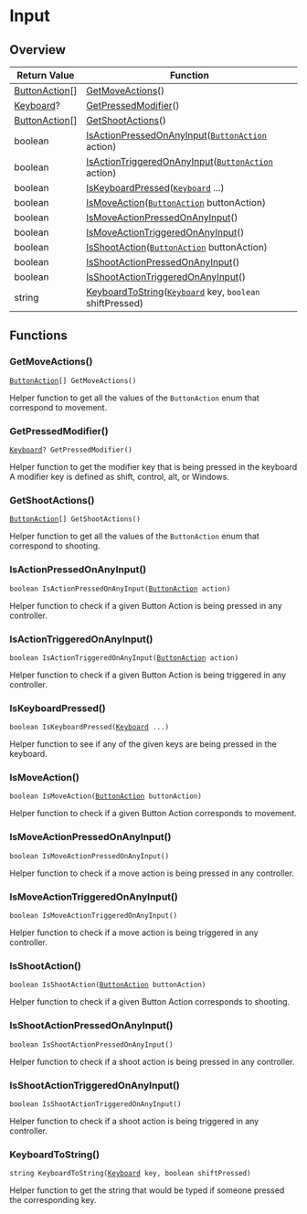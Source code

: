 # Input

## Overview

| Return Value | Function |
| - | - |
| [ButtonAction](https://wofsauge.github.io/IsaacDocs/rep/enums/ButtonAction.html)\[] | [GetMoveActions](input.md#getmoveactions)() |
| [Keyboard](https://wofsauge.github.io/IsaacDocs/rep/enums/Keyboard.html)? | [GetPressedModifier](input.md#getpressedmodifier)() |
| [ButtonAction](https://wofsauge.github.io/IsaacDocs/rep/enums/ButtonAction.html)\[] | [GetShootActions](input.md#getshootactions)() |
| boolean | [IsActionPressedOnAnyInput](input.md#isactionpressedonanyinput)([`ButtonAction`](https://wofsauge.github.io/IsaacDocs/rep/enums/ButtonAction.html) action) |
| boolean | [IsActionTriggeredOnAnyInput](input.md#isactiontriggeredonanyinput)([`ButtonAction`](https://wofsauge.github.io/IsaacDocs/rep/enums/ButtonAction.html) action) |
| boolean | [IsKeyboardPressed](input.md#iskeyboardpressed)([`Keyboard`](https://wofsauge.github.io/IsaacDocs/rep/enums/Keyboard.html) ...) |
| boolean | [IsMoveAction](input.md#ismoveaction)([`ButtonAction`](https://wofsauge.github.io/IsaacDocs/rep/enums/ButtonAction.html) buttonAction) |
| boolean | [IsMoveActionPressedOnAnyInput](input.md#ismoveactionpressedonanyinput)() |
| boolean | [IsMoveActionTriggeredOnAnyInput](input.md#ismoveactiontriggeredonanyinput)() |
| boolean | [IsShootAction](input.md#isshootaction)([`ButtonAction`](https://wofsauge.github.io/IsaacDocs/rep/enums/ButtonAction.html) buttonAction) |
| boolean | [IsShootActionPressedOnAnyInput](input.md#isshootactionpressedonanyinput)() |
| boolean | [IsShootActionTriggeredOnAnyInput](input.md#isshootactiontriggeredonanyinput)() |
| string | [KeyboardToString](input.md#keyboardtostring)([`Keyboard`](https://wofsauge.github.io/IsaacDocs/rep/enums/Keyboard.html) key, `boolean` shiftPressed) |

## Functions

### GetMoveActions()

[`ButtonAction`](https://wofsauge.github.io/IsaacDocs/rep/enums/ButtonAction.html)`[] GetMoveActions()`

Helper function to get all the values of the `ButtonAction` enum that correspond to movement. 

### GetPressedModifier()

[`Keyboard`](https://wofsauge.github.io/IsaacDocs/rep/enums/Keyboard.html)`? GetPressedModifier()`

Helper function to get the modifier key that is being pressed in the keyboard 
A modifier key is defined as shift, control, alt, or Windows. 

### GetShootActions()

[`ButtonAction`](https://wofsauge.github.io/IsaacDocs/rep/enums/ButtonAction.html)`[] GetShootActions()`

Helper function to get all the values of the `ButtonAction` enum that correspond to shooting. 

### IsActionPressedOnAnyInput()

`boolean IsActionPressedOnAnyInput(`[`ButtonAction`](https://wofsauge.github.io/IsaacDocs/rep/enums/ButtonAction.html)` action)`

Helper function to check if a given Button Action is being pressed in any controller. 

### IsActionTriggeredOnAnyInput()

`boolean IsActionTriggeredOnAnyInput(`[`ButtonAction`](https://wofsauge.github.io/IsaacDocs/rep/enums/ButtonAction.html)` action)`

Helper function to check if a given Button Action is being triggered in any controller. 

### IsKeyboardPressed()

`boolean IsKeyboardPressed(`[`Keyboard`](https://wofsauge.github.io/IsaacDocs/rep/enums/Keyboard.html)` ...)`

Helper function to see if any of the given keys are being pressed in the keyboard. 

### IsMoveAction()

`boolean IsMoveAction(`[`ButtonAction`](https://wofsauge.github.io/IsaacDocs/rep/enums/ButtonAction.html)` buttonAction)`

Helper function to check if a given Button Action corresponds to movement. 

### IsMoveActionPressedOnAnyInput()

`boolean IsMoveActionPressedOnAnyInput()`

Helper function to check if a move action is being pressed in any controller. 

### IsMoveActionTriggeredOnAnyInput()

`boolean IsMoveActionTriggeredOnAnyInput()`

Helper function to check if a move action is being triggered in any controller. 

### IsShootAction()

`boolean IsShootAction(`[`ButtonAction`](https://wofsauge.github.io/IsaacDocs/rep/enums/ButtonAction.html)` buttonAction)`

Helper function to check if a given Button Action corresponds to shooting. 

### IsShootActionPressedOnAnyInput()

`boolean IsShootActionPressedOnAnyInput()`

Helper function to check if a shoot action is being pressed in any controller. 

### IsShootActionTriggeredOnAnyInput()

`boolean IsShootActionTriggeredOnAnyInput()`

Helper function to check if a shoot action is being triggered in any controller. 

### KeyboardToString()

`string KeyboardToString(`[`Keyboard`](https://wofsauge.github.io/IsaacDocs/rep/enums/Keyboard.html)` key, boolean shiftPressed)`

Helper function to get the string that would be typed if someone pressed the corresponding key. 

